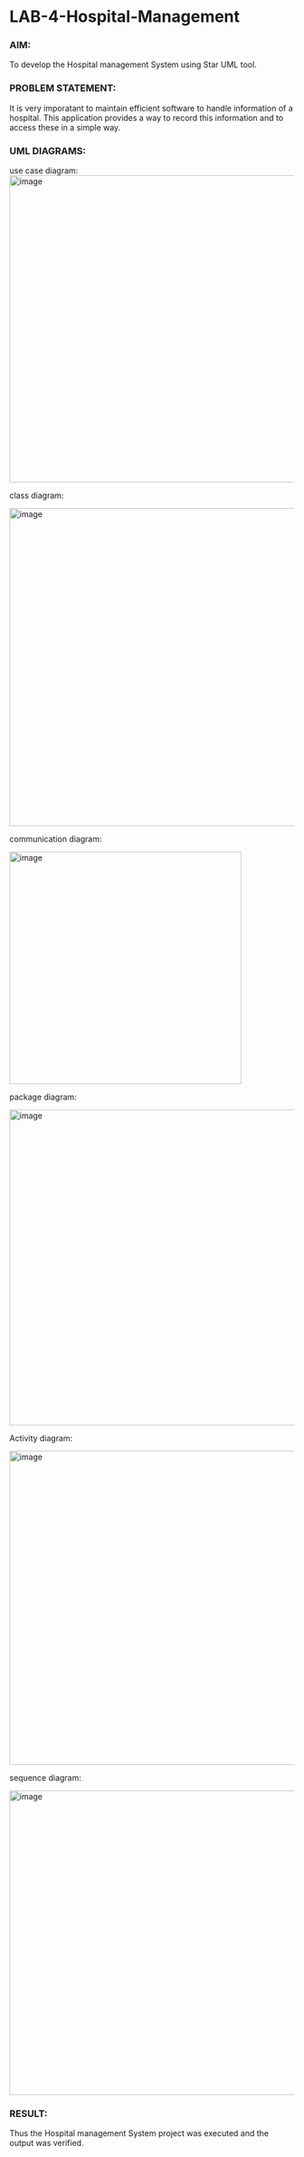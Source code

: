 # LAB-4-Hospital-Management
### AIM:
To develop the Hospital management System using Star UML tool.
### PROBLEM STATEMENT:
It is very imporatant to maintain efficient software to handle information of a hospital.
This application provides a way to record this information and to access these in a simple way.

### UML DIAGRAMS:
use case diagram:
<img width="542" alt="image" src="https://github.com/kavisree86/LAB-4-Hospital-Management/assets/145759687/eae5dd23-f515-4005-acd1-86064fc7df83">

class diagram:

<img width="561" alt="image" src="https://github.com/kavisree86/LAB-4-Hospital-Management/assets/145759687/638c6162-a2f0-4e04-be01-f8a1570802e1">


communication diagram:

<img width="410" alt="image" src="https://github.com/kavisree86/LAB-4-Hospital-Management/assets/145759687/86ae6033-eef0-4c45-a99a-1fdd834c51c9">


package diagram:

<img width="557" alt="image" src="https://github.com/kavisree86/LAB-4-Hospital-Management/assets/145759687/d0880c69-b670-433c-a9a5-ce8d8edc11a0">


Activity diagram:

<img width="554" alt="image" src="https://github.com/kavisree86/LAB-4-Hospital-Management/assets/145759687/48a20df6-609b-4c77-8444-355c09a86f65">


sequence diagram:

<img width="537" alt="image" src="https://github.com/kavisree86/LAB-4-Hospital-Management/assets/145759687/663a5965-93d8-48e9-8824-6b3ab680f523">









### RESULT:
Thus the Hospital management System project was executed and the output was verified.
